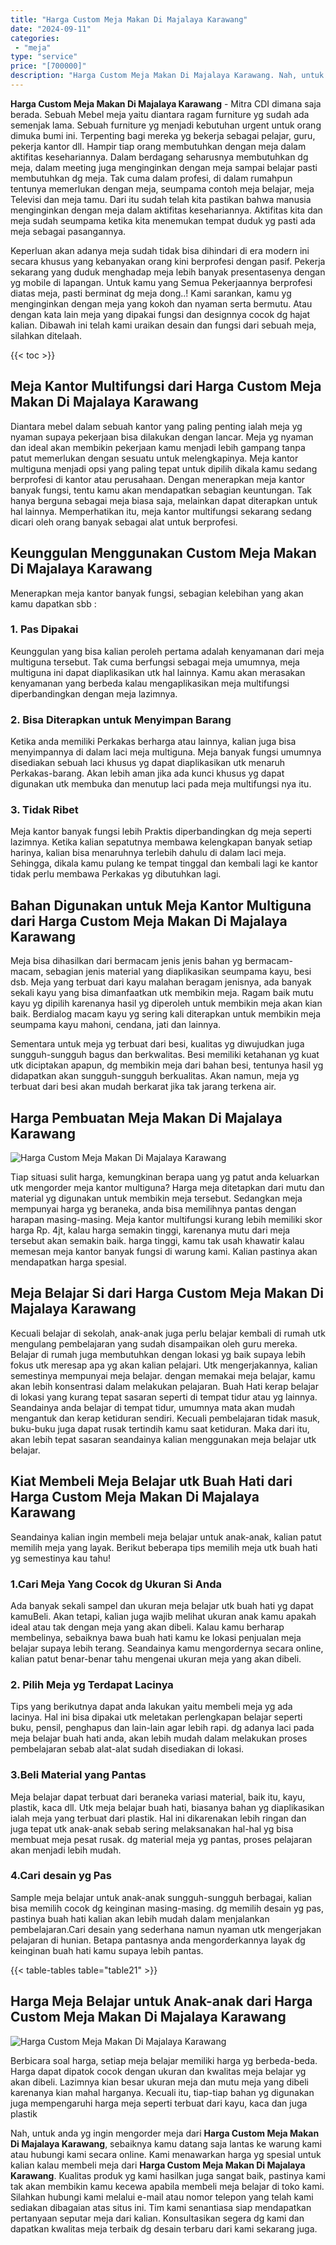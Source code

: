```yaml
---
title: "Harga Custom Meja Makan Di Majalaya Karawang"
date: "2024-09-11"
categories:
 - "meja"
type: "service"
price: "[700000]"
description: "Harga Custom Meja Makan Di Majalaya Karawang. Nah, untuk anda yg ingin mengorder meja dari **Harga Custom Meja Makan Di Majalaya Karawang**, sebaiknya kamu d..."
---
```


**Harga Custom Meja Makan Di Majalaya Karawang** - Mitra CDI dimana saja berada. Sebuah Mebel meja yaitu diantara ragam furniture yg sudah ada semenjak lama. Sebuah furniture yg menjadi kebutuhan urgent untuk orang dimuka bumi ini. Terpenting bagi mereka yg bekerja sebagai pelajar, guru, pekerja kantor dll. Hampir tiap orang membutuhkan dengan meja dalam aktifitas kesehariannya. Dalam berdagang seharusnya membutuhkan dg meja, dalam meeting juga menginginkan dengan meja sampai belajar pasti membutuhkan dg meja. Tak cuma dalam profesi, di dalam rumahpun tentunya memerlukan dengan meja, seumpama contoh meja belajar, meja Televisi dan meja tamu. Dari itu sudah telah kita pastikan bahwa manusia menginginkan dengan meja dalam aktifitas kesehariannya. Aktifitas kita dan meja sudah seumpama ketika kita menemukan tempat duduk yg pasti ada meja sebagai pasangannya.

Keperluan akan adanya meja sudah tidak bisa dihindari di era modern ini secara khusus yang kebanyakan orang kini berprofesi dengan pasif. Pekerja sekarang yang duduk menghadap meja lebih banyak presentasenya dengan yg mobile di lapangan. Untuk kamu yang Semua Pekerjaannya berprofesi diatas meja, pasti berminat dg meja dong..! Kami sarankan, kamu yg menginginkan dengan meja yang kokoh dan nyaman serta bermutu. Atau dengan kata lain meja yang dipakai fungsi dan designnya cocok dg hajat kalian. Dibawah ini telah kami uraikan desain dan fungsi dari sebuah meja, silahkan ditelaah.

{{< toc >}}

## Meja Kantor Multifungsi dari Harga Custom Meja Makan Di Majalaya Karawang

Diantara mebel dalam sebuah kantor yang paling penting ialah meja yg nyaman supaya pekerjaan bisa dilakukan dengan lancar. Meja yg nyaman dan ideal akan membikin pekerjaan kamu menjadi lebih gampang tanpa patut memerlukan dengan sesuatu untuk melengkapinya. Meja kantor multiguna menjadi opsi yang paling tepat untuk dipilih dikala kamu sedang berprofesi di kantor atau perusahaan. Dengan menerapkan meja kantor banyak fungsi, tentu kamu akan mendapatkan sebagian keuntungan. Tak hanya berguna sebagai meja biasa saja, melainkan dapat diterapkan untuk hal lainnya. Memperhatikan itu, meja kantor multifungsi sekarang sedang dicari oleh orang banyak sebagai alat untuk berprofesi.

## Keunggulan Menggunakan Custom Meja Makan Di Majalaya Karawang

Menerapkan meja kantor banyak fungsi, sebagian kelebihan yang akan kamu dapatkan sbb :

### 1\. Pas Dipakai

Keunggulan yang bisa kalian peroleh pertama adalah kenyamanan dari meja multiguna tersebut. Tak cuma berfungsi sebagai meja umumnya, meja multiguna ini dapat diaplikasikan utk hal lainnya. Kamu akan merasakan kenyamanan yang berbeda kalau mengaplikasikan meja multifungsi diperbandingkan dengan meja lazimnya.

### 2\. Bisa Diterapkan untuk Menyimpan Barang

Ketika anda memiliki Perkakas berharga atau lainnya, kalian juga bisa menyimpannya di dalam laci meja multiguna. Meja banyak fungsi umumnya disediakan sebuah laci khusus yg dapat diaplikasikan utk menaruh Perkakas-barang. Akan lebih aman jika ada kunci khusus yg dapat digunakan utk membuka dan menutup laci pada meja multifungsi nya itu.

### 3\. Tidak Ribet

Meja kantor banyak fungsi lebih Praktis diperbandingkan dg meja seperti lazimnya. Ketika kalian sepatutnya membawa kelengkapan banyak setiap harinya, kalian bisa menaruhnya terlebih dahulu di dalam laci meja. Sehingga, dikala kamu pulang ke tempat tinggal dan kembali lagi ke kantor tidak perlu membawa Perkakas yg dibutuhkan lagi.

## Bahan Digunakan untuk Meja Kantor Multiguna dari Harga Custom Meja Makan Di Majalaya Karawang

Meja bisa dihasilkan dari bermacam jenis jenis bahan yg bermacam-macam, sebagian jenis material yang diaplikasikan seumpama kayu, besi dsb. Meja yang terbuat dari kayu malahan beragam jenisnya, ada banyak sekali kayu yang bisa dimanfaatkan utk membikin meja. Ragam baik mutu kayu yg dipilih karenanya hasil yg diperoleh untuk membikin meja akan kian baik. Berdialog macam kayu yg sering kali diterapkan untuk membikin meja seumpama kayu mahoni, cendana, jati dan lainnya.

Sementara untuk meja yg terbuat dari besi, kualitas yg diwujudkan juga sungguh-sungguh bagus dan berkwalitas. Besi memiliki ketahanan yg kuat utk diciptakan apapun, dg membikin meja dari bahan besi, tentunya hasil yg didapatkan akan sungguh-sungguh berkualitas. Akan namun, meja yg terbuat dari besi akan mudah berkarat jika tak jarang terkena air.

## Harga Pembuatan Meja Makan Di Majalaya Karawang

![Harga Custom Meja Makan Di Majalaya Karawang](/images/meja/meja-dewasa-014.jpg)

Tiap situasi sulit harga, kemungkinan berapa uang yg patut anda keluarkan utk mengorder meja kantor multiguna? Harga meja ditetapkan dari mutu dan material yg digunakan untuk membikin meja tersebut. Sedangkan meja mempunyai harga yg beraneka, anda bisa memilihnya pantas dengan harapan masing-masing. Meja kantor multifungsi kurang lebih memiliki skor harga Rp. 4jt, kalau harga semakin tinggi, karenanya mutu dari meja tersebut akan semakin baik. harga tinggi, kamu tak usah khawatir kalau memesan meja kantor banyak fungsi di warung kami. Kalian pastinya akan mendapatkan harga spesial.

## Meja Belajar Si dari Harga Custom Meja Makan Di Majalaya Karawang

Kecuali belajar di sekolah, anak-anak juga perlu belajar kembali di rumah utk mengulang pembelajaran yang sudah disampaikan oleh guru mereka. Belajar di rumah juga membutuhkan dengan lokasi yg baik supaya lebih fokus utk meresap apa yg akan kalian pelajari. Utk mengerjakannya, kalian semestinya mempunyai meja belajar. dengan memakai meja belajar, kamu akan lebih konsentrasi dalam melakukan pelajaran. Buah Hati kerap belajar di lokasi yang kurang tepat sasaran seperti di tempat tidur atau yg lainnya. Seandainya anda belajar di tempat tidur, umumnya mata akan mudah mengantuk dan kerap ketiduran sendiri. Kecuali pembelajaran tidak masuk, buku-buku juga dapat rusak tertindih kamu saat ketiduran. Maka dari itu, akan lebih tepat sasaran seandainya kalian menggunakan meja belajar utk belajar.

## Kiat Membeli Meja Belajar utk Buah Hati dari Harga Custom Meja Makan Di Majalaya Karawang

Seandainya kalian ingin membeli meja belajar untuk anak-anak, kalian patut memilih meja yang layak. Berikut beberapa tips memilih meja utk buah hati yg semestinya kau tahu!

### 1.Cari Meja Yang Cocok dg Ukuran Si Anda

Ada banyak sekali sampel dan ukuran meja belajar utk buah hati yg dapat kamuBeli. Akan tetapi, kalian juga wajib melihat ukuran anak kamu apakah ideal atau tak dengan meja yang akan dibeli. Kalau kamu berharap membelinya, sebaiknya bawa buah hati kamu ke lokasi penjualan meja belajar supaya lebih terang. Seandainya kamu mengordernya secara online, kalian patut benar-benar tahu mengenai ukuran meja yang akan dibeli.

### 2\. Pilih Meja yg Terdapat Lacinya

Tips yang berikutnya dapat anda lakukan yaitu membeli meja yg ada lacinya. Hal ini bisa dipakai utk meletakan perlengkapan belajar seperti buku, pensil, penghapus dan lain-lain agar lebih rapi. dg adanya laci pada meja belajar buah hati anda, akan lebih mudah dalam melakukan proses pembelajaran sebab alat-alat sudah disediakan di lokasi.

### 3.Beli Material yang Pantas

Meja belajar dapat terbuat dari beraneka variasi material, baik itu, kayu, plastik, kaca dll. Utk meja belajar buah hati, biasanya bahan yg diaplikasikan ialah meja yang terbuat dari plastik. Hal ini dikarenakan lebih ringan dan juga tepat utk anak-anak sebab sering melaksanakan hal-hal yg bisa membuat meja pesat rusak. dg material meja yg pantas, proses pelajaran akan menjadi lebih mudah.

### 4.Cari desain yg Pas

Sample meja belajar untuk anak-anak sungguh-sungguh berbagai, kalian bisa memilih cocok dg keinginan masing-masing. dg memilih desain yg pas, pastinya buah hati kalian akan lebih mudah dalam menjalankan pembelajaran.Cari desain yang sederhana namun nyaman utk mengerjakan pelajaran di hunian. Betapa pantasnya anda mengorderkannya layak dg keinginan buah hati kamu supaya lebih pantas.

{{< table-tables table="table21" >}}

## Harga Meja Belajar untuk Anak-anak dari Harga Custom Meja Makan Di Majalaya Karawang

![Harga Custom Meja Makan Di Majalaya Karawang](/images/meja/meja-anak-005.jpg)

Berbicara soal harga, setiap meja belajar memiliki harga yg berbeda-beda. Harga dapat dipatok cocok dengan ukuran dan kwalitas meja belajar yg akan dibeli. Lazimnya kian besar ukuran meja dan mutu meja yang dibeli karenanya kian mahal harganya. Kecuali itu, tiap-tiap bahan yg digunakan juga mempengaruhi harga meja seperti terbuat dari kayu, kaca dan juga plastik

Nah, untuk anda yg ingin mengorder meja dari **Harga Custom Meja Makan Di Majalaya Karawang**, sebaiknya kamu datang saja lantas ke warung kami atau hubungi kami secara online. Kami menawarkan harga yg spesial untuk kalian kalau membeli meja dari **Harga Custom Meja Makan Di Majalaya Karawang**. Kualitas produk yg kami hasilkan juga sangat baik, pastinya kami tak akan membikin kamu kecewa apabila membeli meja belajar di toko kami. Silahkan hubungi kami melalui e-mail atau nomor telepon yang telah kami sediakan dibagaian atas situs ini. Tim kami senantiasa siap mendapatkan pertanyaan seputar meja dari kalian. Konsultasikan segera dg kami dan dapatkan kwalitas meja terbaik dg desain terbaru dari kami sekarang juga.
